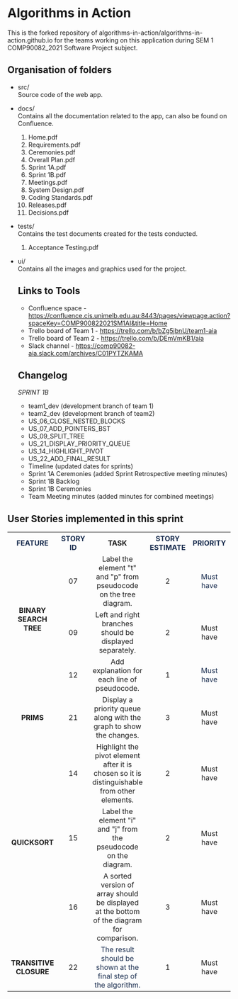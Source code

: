 # Algorithms in Action

This is the forked repository of algorithms-in-action/algorithms-in-action.github.io for the teams working on this application during SEM 1 COMP90082_2021 Software Project subject. 

## Organisation of folders

- src/\
    Source code of the web app.
- docs/\
    Contains all the documentation related to the app, can also be found on Confluence.
    1. Home.pdf
    2. Requirements.pdf
    3. Ceremonies.pdf
    4. Overall Plan.pdf
    5. Sprint 1A.pdf
    6. Sprint 1B.pdf
    7. Meetings.pdf
    8. System Design.pdf
    9. Coding Standards.pdf
    10. Releases.pdf
    11. Decisions.pdf
- tests/\
    Contains the test documents created for the tests conducted.
    1. Acceptance Testing.pdf
- ui/\
    Contains all the images and graphics used for the project.
    
   ## Links to Tools
   
   - Confluence space - https://confluence.cis.unimelb.edu.au:8443/pages/viewpage.action?spaceKey=COMP900822021SM1AI&title=Home
   - Trello board of Team 1 - https://trello.com/b/bZg5jbnU/team1-aia
   - Trello board of Team 2 - https://trello.com/b/DEmVmKB1/aia
   - Slack channel - https://comp90082-aia.slack.com/archives/C01PYTZKAMA
   
   ## Changelog 
   
   *SPRINT 1B*
   
   - team1_dev (development branch of team 1)
   - team2_dev (development branch of team2)
   - US_06_CLOSE_NESTED_BLOCKS
   - US_07_ADD_POINTERS_BST
   - US_09_SPLIT_TREE
   - US_21_DISPLAY_PRIORITY_QUEUE
   - US_14_HIGHLIGHT_PIVOT
   - US_22_ADD_FINAL_RESULT
   - Timeline (updated dates for sprints)
   - Sprint 1A Ceremonies (added Sprint Retrospective meeting minutes)
   - Sprint 1B Backlog
   - Sprint 1B Ceremonies
   - Team Meeting minutes (added minutes for combined meetings)

## User Stories implemented in this sprint
<table class="relative-table wrapped confluenceTable"><colgroup><col style="width: 12.7425%;" /><col style="width: 5.6183%;" /><col style="width: 34.6945%;" /><col style="width: 7.52968%;" /><col style="width: 14.596%;" /><col style="width: 24.6742%;" /></colgroup><tbody><tr><th class="confluenceTh" style="text-align: center;"><span style="color: #172b4d; text-decoration: none;">FEATURE</span></th><th class="confluenceTh" style="text-align: center;"><span style="color: #172b4d; text-decoration: none;">STORY ID</span></th><th class="confluenceTh" style="text-align: center;">TASK</th><th class="confluenceTh" style="text-align: center;"><span style="color: #172b4d; text-decoration: none;">STORY ESTIMATE</span></th><th class="confluenceTh" style="text-align: center;" colspan="1"><span style="color: #172b4d; text-decoration: none;">PRIORITY</span></th><th class="confluenceTh" style="text-align: center;"><span style="color: #172b4d; text-decoration: none;">ASSIGNED TO</span></th></tr><tr><td class="confluenceTd" style="text-align: center;" rowspan="3"><strong style="text-decoration: none; text-align: left;">BINARY SEARCH TREE</strong><br /><br /></td><td class="confluenceTd" style="text-align: center;">07</td><td class="confluenceTd" style="text-align: center;">Label the element "t" and "p" from pseudocode on the tree diagram.</td><td class="confluenceTd" style="text-align: center;">2</td><td class="confluenceTd" style="text-align: center;" colspan="1"><span style="color: #172b4d; text-decoration: none;">Must have</span></td><td class="confluenceTd" style="text-align: center;">Team 2</td></tr><tr><td class="confluenceTd" style="text-align: center;" colspan="1">09</td><td class="confluenceTd" style="text-align: center;" colspan="1">Left and right branches should be displayed separately.</td><td class="confluenceTd" style="text-align: center;" colspan="1">2</td><td class="confluenceTd" style="text-align: center;" colspan="1">Must have</td><td class="confluenceTd" style="text-align: center;" colspan="1">Team 2</td></tr><tr><td class="confluenceTd" style="text-align: center;" colspan="1">12</td><td class="confluenceTd" style="text-align: center;" colspan="1">Add explanation for each line of pseudocode.</td><td class="confluenceTd" style="text-align: center;" colspan="1">1</td><td class="confluenceTd" style="text-align: center;" colspan="1"><span style="color: #172b4d;">Must have</span></td><td class="confluenceTd" style="text-align: center;" colspan="1">Team 2</td></tr><tr><td class="confluenceTd" style="text-align: center;"><strong>PRIMS</strong></td><td class="confluenceTd" style="text-align: center;">21</td><td class="confluenceTd" style="text-align: center;">Display a priority queue along with the graph to show the changes.</td><td class="confluenceTd" style="text-align: center;">3</td><td class="confluenceTd" style="text-align: center;">Must have</td><td class="confluenceTd" style="text-align: center;" colspan="1">Team 2</td></tr><tr><td class="confluenceTd" style="text-align: center;" rowspan="3"><strong style="text-decoration: none; text-align: left;">QUICKSORT</strong></td><td class="confluenceTd" style="text-align: center;">14</td><td class="confluenceTd" style="text-align: center;">Highlight the pivot element after it is chosen so it is distinguishable from other elements.</td><td class="confluenceTd" style="text-align: center;">2</td><td class="confluenceTd" style="text-align: center;" colspan="1">Must have</td><td class="confluenceTd" style="text-align: center;">Team 1</td></tr><tr><td class="confluenceTd" style="text-align: center;" colspan="1">15</td><td class="confluenceTd" style="text-align: center;" colspan="1">Label the element "i" and "j" from the pseudocode on the diagram.</td><td class="confluenceTd" style="text-align: center;" colspan="1">2</td><td class="confluenceTd" style="text-align: center;" colspan="1">Must have</td><td class="confluenceTd" style="text-align: center;" colspan="1">Team 1</td></tr><tr><td class="confluenceTd" style="text-align: center;" colspan="1">16</td><td class="confluenceTd" style="text-align: center;" colspan="1">A sorted version of array should be displayed at the bottom of the diagram for comparison.</td><td class="confluenceTd" style="text-align: center;" colspan="1">3</td><td class="confluenceTd" style="text-align: center;" colspan="1">Must have</td><td class="confluenceTd" style="text-align: center;" colspan="1">Team 1</td></tr><tr><td class="confluenceTd" style="text-align: center;" rowspan="4"><strong style="text-decoration: none; text-align: left;">TRANSITIVE CLOSURE</strong></td><td class="confluenceTd" style="text-align: center;">22</td><td class="confluenceTd" style="text-align: center;"><span style="color: #172b4d; text-decoration: none;">The result should be shown at the final step of the algorithm.</span></td><td class="confluenceTd" style="text-align: center;">1</td><td class="confluenceTd" style="text-align: center;" colspan="1">Must have</td><td class="confluenceTd" style="text-align: center;">Team 1</td></tr></tbody></table>
